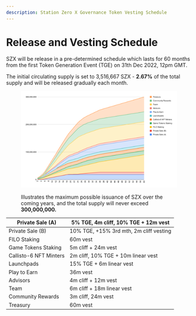 ```yaml
---
description: Station Zero X Governance Token Vesting Schedule
---
```


# Release and Vesting Schedule

SZX will be release in a pre-determined schedule which lasts for 60 months from the first Token Generation Event (TGE) on 31th Dec 2022, 12pm GMT.

The initial circulating supply is set to 3,516,667 SZX - **2.67%** of the total supply and will be released gradually each month.

<figure><img src="../../../.gitbook/assets/chart.svg" alt=""><figcaption><p>Illustrates the maximum possible issuance of SZX over the coming years, and the total supply will never exceed <strong>300,000,000.</strong></p></figcaption></figure>

| Private Sale (A)       | 5% TGE, 4m cliff, 10% TGE + 12m vest    |
| ---------------------- | --------------------------------------- |
| Private Sale (B)       | 10% TGE, +15% 3rd mth, 2m cliff vesting |
| FILO Staking           | 60m vest                                |
| Game Tokens Staking    | 5m cliff + 24m vest                     |
| Callisto-6 NFT Minters | 2m cliff, 10% TGE + 10m linear vest     |
| Launchpads             | 15% TGE + 6m linear vest                |
| Play to Earn           | 36m vest                                |
| Advisors               | 4m cliff + 12m vest                     |
| Team                   | 6m cliff + 18m linear vest              |
| Community Rewards      | 3m cliff, 24m vest                      |
| Treasury               | 60m vest                                |
